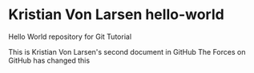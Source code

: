 # Kristian Von Larsen hello-world
Hello World repository for Git Tutorial

This is Kristian Von Larsen's second document in GitHub
The Forces on GitHub has changed this
